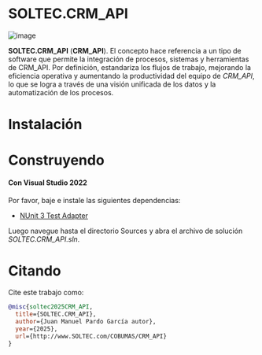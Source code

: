 # SOLTEC.CRM_API

![image](https://img.shields.io/badge/license-LGPL-3.svg)

**SOLTEC.CRM_API** (**CRM_API**). El concepto hace referencia a un tipo de software que permite la
integración de procesos, sistemas y herramientas de CRM_API. Por definición, estandariza los 
flujos de trabajo, mejorando la eficiencia operativa y aumentando la productividad del equipo de 
*CRM_API*, lo que se logra a través de una visión unificada de los datos y la automatización de 
los procesos.

# Instalación



# Construyendo



#### Con Visual Studio 2022

Por favor, baje e instale las siguientes dependencias:

- [NUnit 3 Test Adapter](https://marketplace.visualstudio.com/items?itemName=NUnitDevelopers.NUnit3TestAdapter)

Luego navegue hasta el directorio Sources y abra el archivo de solución *SOLTEC.CRM_API.sln*.

# Citando

Cite este trabajo como:

```bibtex
@misc{soltec2025CRM_API,
  title={SOLTEC.CRM_API},
  author={Juan Manuel Pardo García autor},
  year={2025},
  url={http://www.SOLTEC.com/COBUMAS/CRM_API}
}
```

